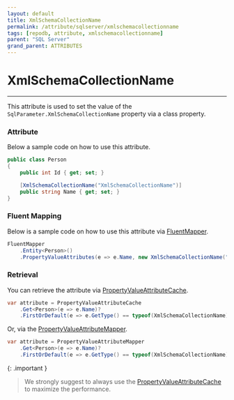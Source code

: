 ```yaml
---
layout: default
title: XmlSchemaCollectionName
permalink: /attribute/sqlserver/xmlschemacollectionname
tags: [repodb, attribute, xmlschemacollectionname]
parent: "SQL Server"
grand_parent: ATTRIBUTES
---
```


# XmlSchemaCollectionName

---

This attribute is used to set the value of the `SqlParameter.XmlSchemaCollectionName` property via a class property.

### Attribute

Below a sample code on how to use this attribute.

```csharp
public class Person
{
    public int Id { get; set; }

    [XmlSchemaCollectionName("XmlSchemaCollectionName")]
    public string Name { get; set; }
}
```

### Fluent Mapping

Below is a sample code on how to use this attribute via [FluentMapper](/mapper/fluentmapper).

```csharp
FluentMapper
    .Entity<Person>()
    .PropertyValueAttributes(e => e.Name, new XmlSchemaCollectionName("XmlSchemaCollectionName"));
```

### Retrieval

You can retrieve the attribute via [PropertyValueAttributeCache](/cacher/propertyvalueattributecache).

```csharp
var attribute = PropertyValueAttributeCache
    .Get<Person>(e => e.Name)?
    .FirstOrDefault(e => e.GetType() == typeof(XmlSchemaCollectionName));
```

Or, via the [PropertyValueAttributeMapper](/mapper/propertyvalueattributemapper).

```csharp
var attribute = PropertyValueAttributeMapper
    .Get<Person>(e => e.Name)?
    .FirstOrDefault(e => e.GetType() == typeof(XmlSchemaCollectionName));
```

{: .important }
> We strongly suggest to always use the [PropertyValueAttributeCache](/cacher/propertyvalueattributecache) to maximize the performance.